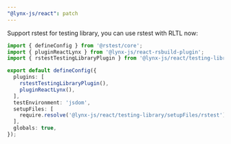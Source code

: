 ```yaml
---
"@lynx-js/react": patch
---
```


Support rstest for testing library, you can use rstest with RLTL now:

```ts
import { defineConfig } from '@rstest/core';
import { pluginReactLynx } from '@lynx-js/react-rsbuild-plugin';
import { rstestTestingLibraryPlugin } from '@lynx-js/react/testing-library/plugins';

export default defineConfig({
  plugins: [
    rstestTestingLibraryPlugin(),
    pluginReactLynx(),
  ],
  testEnvironment: 'jsdom',
  setupFiles: [
    require.resolve('@lynx-js/react/testing-library/setupFiles/rstest'),
  ],
  globals: true,
});
```
